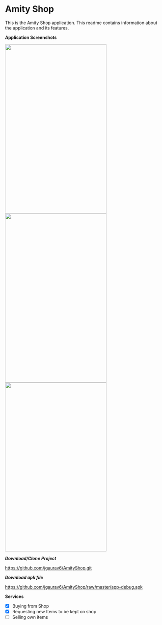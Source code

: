 # Amity Shop
This is the Amity Shop application. This readme contains information about the application and its features.

**Application Screenshots**

<img src="https://github.com/jgaurav6/AmityShop/blob/master/app/src/main/res/drawable/firstpage.png" width="330" height="550">
<img src="https://github.com/jgaurav6/AmityShop/blob/master/app/src/main/res/drawable/img1.png" width="330" height="550">
<img src="https://github.com/jgaurav6/AmityShop/blob/master/app/src/main/res/drawable/img4.png" width="330" height="550">

***Download/Clone Project*** 

https://github.com/jgaurav6/AmityShop.git

***Download apk file***

https://github.com/jgaurav6/AmityShop/raw/master/app-debug.apk

**Services**

- [x] Buying from Shop 
- [x] Requesting new Items to be kept on shop
- [ ] Selling own items
